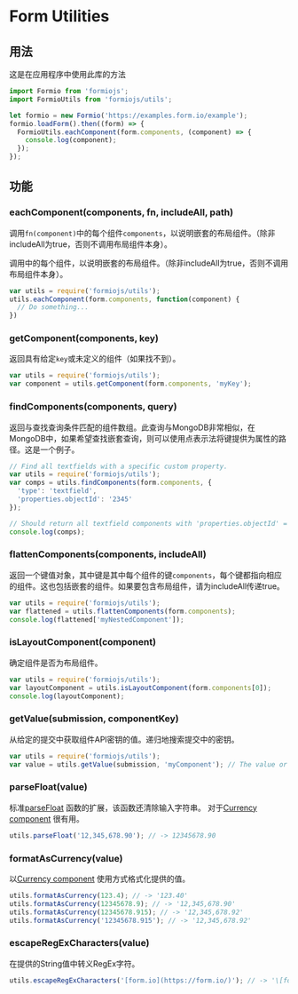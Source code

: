 # Form Utilities

## 用法
这是在应用程序中使用此库的方法

```js
import Formio from 'formiojs';
import FormioUtils from 'formiojs/utils';

let formio = new Formio('https://examples.form.io/example');
formio.loadForm().then((form) => {
  FormioUtils.eachComponent(form.components, (component) => {
    console.log(component);
  });
});
```

## 功能

### eachComponent(components, fn, includeAll, path)

调用`fn(component)`中的每个组件`components`，以说明嵌套的布局组件。（除非includeAll为true，否则不调用布局组件本身）。

调用中的每个组件，以说明嵌套的布局组件。（除非includeAll为true，否则不调用布局组件本身）。

```javascript
var utils = require('formiojs/utils');
utils.eachComponent(form.components, function(component) {
  // Do something...
})
```

### getComponent(components, key)

返回具有给定`key`或未定义的组件（如果找不到）。

```javascript
var utils = require('formiojs/utils');
var component = utils.getComponent(form.components, 'myKey');
```

### findComponents(components, query)
返回与查找查询条件匹配的组件数组。此查询与MongoDB非常相似，在MongoDB中，如果希望查找嵌套查询，则可以使用点表示法将键提供为属性的路径。这是一个例子。

```javascript
// Find all textfields with a specific custom property.
var utils = require('formiojs/utils');
var comps = utils.findComponents(form.components, {
  'type': 'textfield',
  'properties.objectId': '2345'
});

// Should return all textfield components with 'properties.objectId' = '2345'.
console.log(comps);
```

### flattenComponents(components, includeAll)

返回一个键值对象，其中键是其中每个组件的键`components`，每个键都指向相应的组件。这也包括嵌套的组件。如果要包含布局组件，请为includeAll传递true。

```javascript
var utils = require('formiojs/utils');
var flattened = utils.flattenComponents(form.components);
console.log(flattened['myNestedComponent']);
```

### isLayoutComponent(component)

确定组件是否为布局组件。

```javascript
var utils = require('formiojs/utils');
var layoutComponent = utils.isLayoutComponent(form.components[0]);
console.log(layoutComponent);
```

### getValue(submission, componentKey)

从给定的提交中获取组件API密钥的值。递归地搜索提交中的密钥。

```javascript
var utils = require('formiojs/utils');
var value = utils.getValue(submission, 'myComponent'); // The value or undefined.
```

### parseFloat(value)

标准[parseFloat](https://developer.mozilla.org/en/docs/Web/JavaScript/Reference/Global_Objects/parseFloat) 函数的扩展，该函数还清除输入字符串。
对于[Currency component](https://help.form.io/userguide/form-components/#currency) 很有用。

```javascript
utils.parseFloat('12,345,678.90'); // -> 12345678.90
```

### formatAsCurrency(value)

以[Currency component](https://help.form.io/userguide/form-components/#currency) 使用方式格式化提供的值。

```javascript
utils.formatAsCurrency(123.4); // -> '123.40'
utils.formatAsCurrency(12345678.9); // -> '12,345,678.90'
utils.formatAsCurrency(12345678.915); // -> '12,345,678.92'
utils.formatAsCurrency('12345678.915'); // -> '12,345,678.92'
```

### escapeRegExCharacters(value)

在提供的String值中转义RegEx字符。

```javascript
utils.escapeRegExCharacters('[form.io](https://form.io/)'); // -> '\[form\.io\]\(https:\/\/form\.io\)'
```
